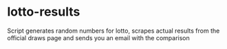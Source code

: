 # lotto-results
Script generates random numbers for lotto, scrapes actual results from the official draws page and sends you an email with the comparison
